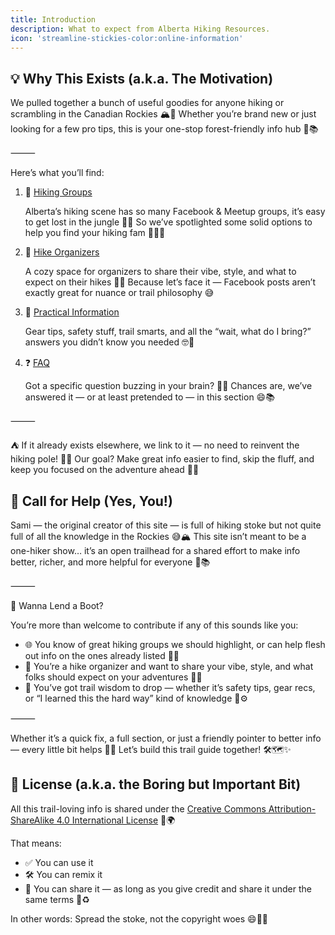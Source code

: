 ```yaml
---
title: Introduction
description: What to expect from Alberta Hiking Resources.
icon: 'streamline-stickies-color:online-information'
---
```


## 💡 Why This Exists (a.k.a. The Motivation)

We pulled together a bunch of useful goodies for anyone hiking or scrambling in the Canadian Rockies 🏔️💚
Whether you’re brand new or just looking for a few pro tips, this is your one-stop forest-friendly info hub 🍃📚

⸻

Here’s what you’ll find:
1.	🌲 [Hiking Groups](/hiking-groups/)

    Alberta’s hiking scene has so many Facebook & Meetup groups, it’s easy to get lost in the jungle 🌴🧭
    So we’ve spotlighted some solid options to help you find your hiking fam 👣👯‍♂️
2.	🧭 [Hike Organizers](/hike-organizers)

    A cozy space for organizers to share their vibe, style, and what to expect on their hikes 📝💬
    Because let’s face it — Facebook posts aren’t exactly great for nuance or trail philosophy 😅
3.	🎒 [Practical Information](/practical-information)

    Gear tips, safety stuff, trail smarts, and all the “wait, what do I bring?” answers you didn’t know you needed 🤓🔦
3.	❓ [FAQ](/faq)

    Got a specific question buzzing in your brain? 🐝💭
    Chances are, we’ve answered it — or at least pretended to — in this section 😄📚

⸻

⛺ If it already exists elsewhere, we link to it — no need to reinvent the hiking pole! 🥢🙃
Our goal? Make great info easier to find, skip the fluff, and keep you focused on the adventure ahead 🌄📌

## 📣 Call for Help (Yes, You!)

Sami — the original creator of this site — is full of hiking stoke but not quite full of all the knowledge in the Rockies 😅🏔️
This site isn’t meant to be a one-hiker show… it’s an open trailhead for a shared effort to make info better, richer, and more helpful for everyone 🚀📚

⸻

👋 Wanna Lend a Boot?

You’re more than welcome to contribute if any of this sounds like you:
- 🌐 You know of great hiking groups we should highlight, or can help flesh out info on the ones already listed 📝✨
- 🥾 You’re a hike organizer and want to share your vibe, style, and what folks should expect on your adventures 🎒💬
- 🔧 You’ve got trail wisdom to drop — whether it’s safety tips, gear recs, or “I learned this the hard way” kind of knowledge 🧠⚙️

⸻

Whether it’s a quick fix, a full section, or just a friendly pointer to better info — every little bit helps 🫶🌲
Let’s build this trail guide together! 🛠️🗺️✨


## 📜 License (a.k.a. the Boring but Important Bit)

All this trail-loving info is shared under the [Creative Commons Attribution-ShareAlike 4.0 International License](https://creativecommons.org/licenses/by-sa/4.0/) 🪪🌍

That means:
- ✅ You can use it
- 🛠️ You can remix it
- 🔁 You can share it — as long as you give credit and share it under the same terms 🎉♻️

In other words: Spread the stoke, not the copyright woes 😄🥾🌲
